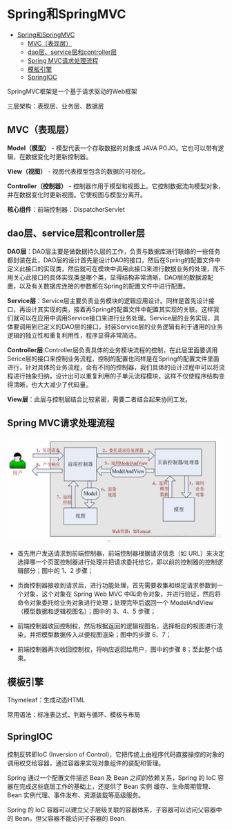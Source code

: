# Spring和SpringMVC

- [Spring和SpringMVC](#spring和springmvc)
  - [MVC（表现层）](#mvc表现层)
  - [dao层、service层和controller层](#dao层service层和controller层)
  - [Spring MVC请求处理流程](#spring-mvc请求处理流程)
  - [模板引擎](#模板引擎)
  - [SpringIOC](#springioc)

SpringMVC框架是一个基于请求驱动的Web框架

三层架构：表现层、业务层、数据层

## MVC（表现层）

**Model（模型）** - 模型代表一个存取数据的对象或 JAVA POJO。它也可以带有逻辑，在数据变化时更新控制器。

**View（视图）** - 视图代表模型包含的数据的可视化。

**Controller（控制器）** - 控制器作用于模型和视图上。它控制数据流向模型对象，并在数据变化时更新视图。它使视图与模型分离开。

**核心组件**：前端控制器：DispatcherServlet

## dao层、service层和controller层

**DAO层**：DAO层主要是做数据持久层的工作，负责与数据库进行联络的一些任务都封装在此，DAO层的设计首先是设计DAO的接口，然后在Spring的配置文件中定义此接口的实现类，然后就可在模块中调用此接口来进行数据业务的处理，而不用关心此接口的具体实现类是哪个类，显得结构非常清晰，DAO层的数据源配置，以及有关数据库连接的参数都在Spring的配置文件中进行配置。

**Service层**：Service层主要负责业务模块的逻辑应用设计。同样是首先设计接口，再设计其实现的类，接着再Spring的配置文件中配置其实现的关联。这样我们就可以在应用中调用Service接口来进行业务处理。Service层的业务实现，具体要调用到已定义的DAO层的接口，封装Service层的业务逻辑有利于通用的业务逻辑的独立性和重复利用性，程序显得非常简洁。

**Controller层**:Controller层负责具体的业务模块流程的控制，在此层里面要调用Serice层的接口来控制业务流程，控制的配置也同样是在Spring的配置文件里面进行，针对具体的业务流程，会有不同的控制器，我们具体的设计过程中可以将流程进行抽象归纳，设计出可以重复利用的子单元流程模块，这样不仅使程序结构变得清晰，也大大减少了代码量。

**View层**：此层与控制层结合比较紧密，需要二者结合起来协同工发。

## Spring MVC请求处理流程

![springMVCRequestProcesses](springMVCRequestProcesses.png)

- 首先用户发送请求到前端控制器，前端控制器根据请求信息（如 URL）来决定选择哪一个页面控制器进行处理并把请求委托给它，即以前的控制器的控制逻辑部分；图中的 1、2 步骤；

- 页面控制器接收到请求后，进行功能处理，首先需要收集和绑定请求参数到一个对象，这个对象在 Spring Web MVC 中叫命令对象，并进行验证，然后将命令对象委托给业务对象进行处理；处理完毕后返回一个 ModelAndView（模型数据和逻辑视图名）；图中的 3、4、5 步骤；

- 前端控制器收回控制权，然后根据返回的逻辑视图名，选择相应的视图进行渲染，并把模型数据传入以便视图渲染；图中的步骤 6、7；

- 前端控制器再次收回控制权，将响应返回给用户，图中的步骤 8；至此整个结束。

## 模板引擎

Thymeleaf：生成动态HTML

常用语法：标准表达式、判断与循环、模板与布局

## SpringIOC

控制反转即IoC (Inversion of Control)，它把传统上由程序代码直接操控的对象的调用权交给容器，通过容器来实现对象组件的装配和管理。

Spring 通过一个配置文件描述 Bean 及 Bean 之间的依赖关系，Spring 的 IoC 容器在完成这些底层工作的基础上，还提供了 Bean 实例
缓存、生命周期管理、 Bean 实例代理、事件发布、资源装载等高级服务。

Spring 的 IoC 容器可以建立父子层级关联的容器体系，子容器可以访问父容器中的 Bean，但父容器不能访问子容器的 Bean.

